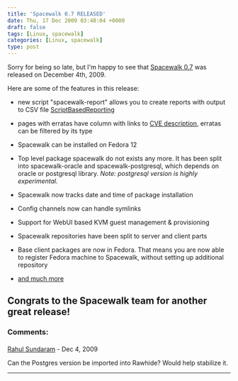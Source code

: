 ```yaml
---
title: 'Spacewalk 0.7 RELEASED'
date: Thu, 17 Dec 2009 03:48:04 +0000
draft: false
tags: [Linux, spacewalk]
categories: [Linux, spacewalk]
type: post
---
```


Sorry for being so late, but I'm happy to see that [Spacewalk 0.7](https://fedorahosted.org/spacewalk/#Spacewalk0.7RELEASED) was released on December 4th, 2009.

Here are some of the features in this release:

*   new script "spacewalk-report" allows you to create reports with output to CSV file [ScriptBasedReporting](https://fedorahosted.org/spacewalk/wiki/Features/ScriptBasedReporting)

*   pages with erratas have column with links to [CVE description](https://fedorahosted.org/spacewalk/wiki/Features/WebuiErrataAndCvesEnhancements), erratas can be filtered by its type

*   Spacewalk can be installed on Fedora 12

*   Top level package spacewalk do not exists any more. It has been split into spacewalk-oracle and spacewalk-postgresql, which depends on oracle or postgresql library. _Note: postgresql version is highly experimental._

*   Spacewalk now tracks date and time of package installation

*   Config channels now can handle symlinks

*   Support for WebUI based KVM guest management & provisioning

*   Spacewalk repositories have been split to server and client parts

*   Base client packages are now in Fedora. That means you are now able to register Fedora machine to Spacewalk, without setting up additional repository

*   [and much more](https://www.redhat.com/archives/spacewalk-announce-list/2009-December/msg00000.html)

Congrats to the Spacewalk team for another great release!
---
### Comments:
#### 
[Rahul Sundaram]( "sundaram@fedoraproject.org") - <time datetime="2009-12-17 05:18:56">Dec 4, 2009</time>

Can the Postgres version be imported into Rawhide? Would help stabilize it.
<hr />
